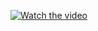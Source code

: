 [![Watch the video](https://raw.githubusercontent.com/DianaCristescu/CloudManager/blob/main/showcase/CloudManager_showcase_thumbnail.png)](https://raw.githubusercontent.com/DianaCristescu/CloudManager/blob/main/showcase/CloudManager_showcase.mp4)